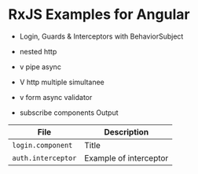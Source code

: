 # RxJS Examples for Angular

- Login, Guards & Interceptors with BehaviorSubject
  
- nested http
- v pipe async
- V http multiple simultanee
- v form async validator
- subscribe components Output

| File      | Description |
| ----------- | ----------- |
| `login.component`      | Title       |
| `auth.interceptor`   | Example of interceptor         |

